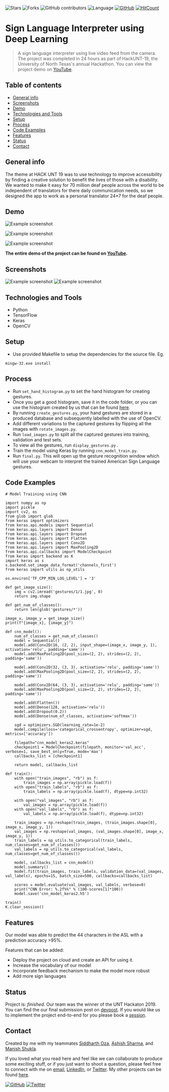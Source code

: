 ![Stars](https://img.shields.io/github/stars/harshbg/Sign-Language-Interpreter-using-Deep-Learning.svg?style=social)
![Forks](https://img.shields.io/github/forks/harshbg/Sign-Language-Interpreter-using-Deep-Learning.svg?style=social)
![GitHub contributors](https://img.shields.io/github/contributors/harshbg/Sign-Language-Interpreter-using-Deep-Learning.svg)
![Language](https://img.shields.io/github/languages/top/harshbg/Sign-Language-Interpreter-using-Deep-Learning.svg)
[![GitHub](https://img.shields.io/github/license/harshbg/Sign-Language-Interpreter-using-Deep-Learning.svg)](https://choosealicense.com/licenses/mit)
[![HitCount](http://hits.dwyl.io/harshbg/Sign-Language-Interpreter-using-Deep-Learning.svg)](http://hits.dwyl.io/harshbg/Sign-Language-Interpreter-using-Deep-Learning)


# Sign Language Interpreter using Deep Learning
> A sign language interpreter using live video feed from the camera. 
The project was completed in 24 hours as part of HackUNT-19, the University of North Texas's annual Hackathon. You can view the project demo on [YouTube](https://link.harshgupta.com/acd72). 

## Table of contents
* [General info](#general-info)
* [Screenshots](#screenshots)
* [Demo](#demo)
* [Technologies and Tools](#technologies-and-tools)
* [Setup](#setup)
* [Process](#process)
* [Code Examples](#code-examples)
* [Features](#features)
* [Status](#status)
* [Contact](#contact)

## General info

The theme at HACK UNT 19 was to use technology to improve accessibility by finding a creative solution to benefit the lives of those with a disability. 
We wanted to make it easy for 70 million deaf people across the world to be independent of translators for there daily communication needs, so we designed the app to work as a personal translator 24*7 for the deaf people.

## Demo
![Example screenshot](./img/demo4.gif)



![Example screenshot](./img/demo2.gif)



![Example screenshot](./img/demo3.gif)


**The entire demo of the project can be found on [YouTube](https://link.harshgupta.com/acd72).**


## Screenshots

![Example screenshot](./img/Capture1.PNG)
![Example screenshot](./img/Capture.PNG)

## Technologies and Tools
* Python 
* TensorFlow
* Keras
* OpenCV

## Setup

* Use provided Makefile to setup the dependencies for the source file. Eg. 
 
`mingw-32.exe install`

## Process

* Run `set_hand_histogram.py` to set the hand histogram for creating gestures. 
* Once you get a good histogram, save it in the code folder, or you can use the histogram created by us that can be found [here](https://github.com/harshbg/Sign-Language-Interpreter-using-Deep-Learning/blob/master/Code/hist).
* By running `create_gestures.py`, your hand gestures are stored in a produced database and subsequently labelled with the use of OpenCV. 
* Add different variations to the captured gestures by flipping all the images with `rotate_images.py`.
* Run `load_images.py` to split all the captured gestures into training, validation and test sets. 
* To view all the gestures, run `display_gestures.py` .
* Train the model using Keras by running `cnn_model_train.py`.
* Run `final.py`. This will open up the gesture recognition window which will use your webcam to interpret the trained American Sign Language gestures.  

## Code Examples

````
# Model Traiining using CNN

import numpy as np
import pickle
import cv2, os
from glob import glob
from keras import optimizers
from keras.api.models import Sequential
from keras.api.layers import Dense
from keras.api.layers import Dropout
from keras.api.layers import Flatten
from keras.api.layers import Conv2D
from keras.api.layers import MaxPooling2D
from keras.api.callbacks import ModelCheckpoint
from keras import backend as K
import keras as s
s.backend.set_image_data_format('channels_first')
from keras import utils as np_utils

os.environ['TF_CPP_MIN_LOG_LEVEL'] = '3'

def get_image_size():
	img = cv2.imread('gestures/1/1.jpg', 0)
	return img.shape

def get_num_of_classes():
	return len(glob('gestures/*'))

image_x, image_y = get_image_size()
print(f"{image_x}, {image_y}")

def cnn_model():
	num_of_classes = get_num_of_classes()
	model = Sequential()
	model.add(Conv2D(16, (2, 2), input_shape=(image_x, image_y, 1), activation='relu', padding='same'))
	model.add(MaxPooling2D(pool_size=(2, 2), strides=(2, 2), padding='same'))

	model.add(Conv2D(32, (3, 3), activation='relu', padding='same'))
	model.add(MaxPooling2D(pool_size=(2, 2), strides=(2, 2), padding='same'))

	model.add(Conv2D(64, (3, 3), activation='relu', padding='same'))
	model.add(MaxPooling2D(pool_size=(2, 2), strides=(2, 2), padding='same'))

	model.add(Flatten())
	model.add(Dense(128, activation='relu'))
	model.add(Dropout(0.2))
	model.add(Dense(num_of_classes, activation='softmax'))

	sgd = optimizers.SGD(learning_rate=1e-2)
	model.compile(loss='categorical_crossentropy', optimizer=sgd, metrics=['accuracy'])

	filepath="cnn_model_keras2.keras"
	checkpoint1 = ModelCheckpoint(filepath, monitor='val_acc', verbose=1, save_best_only=True, mode='max')
	callbacks_list = [checkpoint1]

	return model, callbacks_list

def train():
	with open("train_images", "rb") as f:
		train_images = np.array(pickle.load(f))
	with open("train_labels", "rb") as f:
		train_labels = np.array(pickle.load(f), dtype=np.int32)

	with open("val_images", "rb") as f:
		val_images = np.array(pickle.load(f))
	with open("val_labels", "rb") as f:
		val_labels = np.array(pickle.load(f), dtype=np.int32)

	train_images = np.reshape(train_images, (train_images.shape[0], image_x, image_y, 1))
	val_images = np.reshape(val_images, (val_images.shape[0], image_x, image_y, 1))
	train_labels = np_utils.to_categorical(train_labels, num_classes=get_num_of_classes())
	val_labels = np_utils.to_categorical(val_labels, num_classes=get_num_of_classes())

	model, callbacks_list = cnn_model()
	model.summary()
	model.fit(train_images, train_labels, validation_data=(val_images, val_labels), epochs=15, batch_size=500, callbacks=callbacks_list)

	scores = model.evaluate(val_images, val_labels, verbose=0)
	print("CNN Error: %.2f%%" % (100-scores[1]*100))
	model.save('cnn_model_keras2.h5')

train()
K.clear_session()

````

## Features
Our model was able to predict the 44 characters in the ASL with a prediction accuracy >95%.

Features that can be added:
* Deploy the project on cloud and create an API for using it.
* Increase the vocabulary of our model
* Incorporate feedback mechanism to make the model more robust
* Add more sign languages

## Status
Project is: _finished_. Our team was the winner of the UNT Hackaton 2019. You can find the our final submission post on [devpost](https://rebrand.ly/754c5). If you would like us to implement the project end-to-end for you please book a [session](https://link.harshgupta.com/5e580). 

## Contact
Created by me with my teammates [Siddharth Oza](https://github.com/siddharthoza), [Ashish Sharma](https://github.com/ashish1993utd), and [Manish Shukla](https://github.com/Manishms18).

If you loved what you read here and feel like we can collaborate to produce some exciting stuff, or if you
just want to shoot a question, please feel free to connect with me on <a href="hello@harshgupta.com" target="_blank">email</a>, 
<a href="https://link.harshgupta.com/c9a5b" target="_blank">LinkedIn</a>, or 
<a href="https://link.harshgupta.com/34c63" target="_blank">Twitter</a>. 
My other projects can be found [here](https://link.harshgupta.com/85f2e).

[![GitHub](https://img.shields.io/github/followers/harshbg.svg?style=social)](https://link.harshgupta.com/e144a)
[![Twitter](https://img.shields.io/twitter/follow/harshbg.svg?style=social)](https://link.harshgupta.com/34c63)

